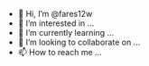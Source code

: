 - 👋 Hi, I’m @fares12w
- 👀 I’m interested in ...
- 🌱 I’m currently learning ...
- 💞️ I’m looking to collaborate on ...
- 📫 How to reach me ...

<!---
fares12w/fares12w is a ✨ special ✨ repository because its `README.md` (this file) appears on your GitHub profile.
You can click the Preview link to take a look at your changes.
--->
